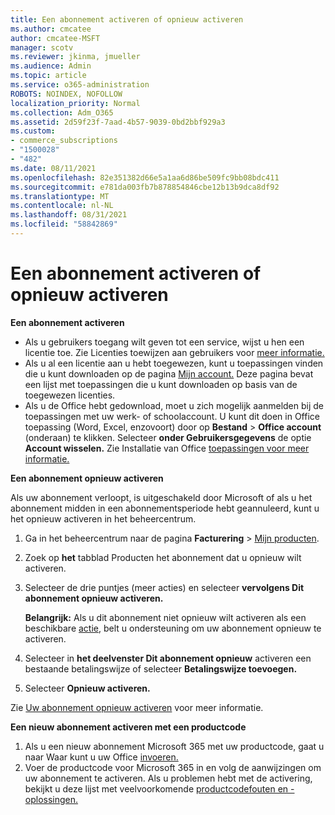```yaml
---
title: Een abonnement activeren of opnieuw activeren
ms.author: cmcatee
author: cmcatee-MSFT
manager: scotv
ms.reviewer: jkinma, jmueller
ms.audience: Admin
ms.topic: article
ms.service: o365-administration
ROBOTS: NOINDEX, NOFOLLOW
localization_priority: Normal
ms.collection: Adm_O365
ms.assetid: 2d59f23f-7aad-4b57-9039-0bd2bbf929a3
ms.custom:
- commerce_subscriptions
- "1500028"
- "482"
ms.date: 08/11/2021
ms.openlocfilehash: 82e351382d66e5a1aa6d86be509fc9bb08bdc411
ms.sourcegitcommit: e781da003fb7b878854846cbe12b13b9dca8df92
ms.translationtype: MT
ms.contentlocale: nl-NL
ms.lasthandoff: 08/31/2021
ms.locfileid: "58842869"
---
```

# <a name="activate-or-reactivate-a-subscription"></a>Een abonnement activeren of opnieuw activeren

**Een abonnement activeren**

- Als u gebruikers toegang wilt geven tot een service, wijst u hen een licentie toe. Zie Licenties toewijzen aan gebruikers voor [meer informatie.](https://docs.microsoft.com/microsoft-365/admin/manage/assign-licenses-to-users)
- Als u al een licentie aan u hebt toegewezen, kunt u toepassingen vinden die u kunt downloaden op de pagina [Mijn account.](https://portal.office.com/account/#installs) Deze pagina bevat een lijst met toepassingen die u kunt downloaden op basis van de toegewezen licenties.
- Als u de Office hebt gedownload, moet u zich mogelijk aanmelden bij de toepassingen met uw werk- of schoolaccount. U kunt dit doen in Office toepassing (Word, Excel, enzovoort) door op **Bestand**  >  **Office account** (onderaan) te klikken. Selecteer **onder Gebruikersgegevens** de optie **Account wisselen.** Zie Installatie van Office [toepassingen voor meer informatie.](https://docs.microsoft.com/microsoft-365/admin/setup/install-applications)

**Een abonnement opnieuw activeren**

Als uw abonnement verloopt, is uitgeschakeld door Microsoft of als u het abonnement midden in een abonnementsperiode hebt geannuleerd, kunt u het opnieuw activeren in het beheercentrum.
  
1. Ga in het beheercentrum naar de pagina **Facturering** > [Mijn producten](https://go.microsoft.com/fwlink/p/?linkid=842054).
2. Zoek op **het** tabblad Producten het abonnement dat u opnieuw wilt activeren.
3. Selecteer de drie puntjes (meer acties) en selecteer **vervolgens Dit abonnement opnieuw activeren.**

    **Belangrijk:** Als u dit  abonnement niet opnieuw wilt activeren als een beschikbare [actie,](https://go.microsoft.com/fwlink/p/?linkid=518322) belt u ondersteuning om uw abonnement opnieuw te activeren.

4. Selecteer in **het deelvenster Dit abonnement opnieuw** activeren een bestaande betalingswijze of selecteer **Betalingswijze toevoegen.**
5. Selecteer **Opnieuw activeren.**

Zie [Uw abonnement opnieuw activeren](https://docs.microsoft.com/microsoft-365/commerce/subscriptions/reactivate-your-subscription) voor meer informatie.

**Een nieuw abonnement activeren met een productcode**

1. Als u een nieuw abonnement Microsoft 365 met uw productcode, gaat u naar Waar kunt u uw Office [invoeren.](https://support.office.com/article/where-to-enter-your-office-product-key-0a82e5ae-739e-4b92-a6f4-2ec780c185db)
2. Voer de productcode voor Microsoft 365 in en volg de aanwijzingen om uw abonnement te activeren. Als u problemen hebt met de activering, bekijkt u deze lijst met veelvoorkomende [productcodefouten en -oplossingen.](https://docs.microsoft.com/microsoft-365/commerce/product-key-errors-and-solutions)